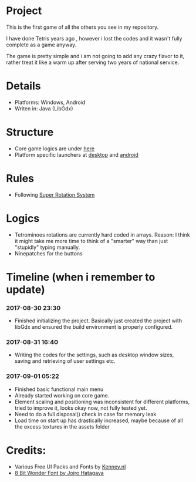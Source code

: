 # Project
This is the first game of all the others you see in my repository.

I have done Tetris years ago , however i lost the codes and it wasn't fully complete as a game anyway.

The game is pretty simple and i am not going to add any crazy flavor to it, rather treat it like a warm up after serving two years of national service.

# Details
* Platforms: Windows, Android
* Writen in: Java (LibGdx)

# Structure
* Core game logics are under [here](https://github.com/cymigodz/Portfolio-Tetris/tree/master/core/src/com/chunyi/tetris)
* Platform specific launchers at [desktop](https://github.com/cymigodz/Portfolio-Tetris/desktop/src/com/chunyi/tetris/desktop/) and [android](https://github.com/cymigodz/Portfolio-Tetris/tree/master/android/src/com/chunyi/tetris)

# Rules
* Following [Super Rotation System](http://tetris.wikia.com/wiki/SRS)

# Logics
* Tetrominoes rotations are currently hard coded in arrays. Reason: I think it might take me more time to think of a "smarter" way than just "stupidly" typing manually.
* Ninepatches for the buttons

# Timeline (when i remember to update)
### 2017-08-30 23:30
* Finished initializing the project. Basically just created the project with libGdx and ensured the build environment is properly configured.
### 2017-08-31 16:40
* Writing the codes for the settings, such as desktop window sizes, saving and retrieving of user settings etc.
### 2017-09-01 05:22
* Finished basic functional main menu
* Already started working on core game.
* Element scaling and positioning was inconsistent for different platforms, tried to improve it, looks okay now, not fully tested yet.
* Need to do a full disposal() check in case for memory leak
* Load time on start up has drastically increased, maybe because of all the excess textures in the assets folder


# Credits:
* Various Free UI Packs and Fonts by [Kenney.nl](www.kenney.nl)
* [8 Bit Wonder Font by Joiro Hatagaya](http://www.dafont.com/8bit-wonder.font)